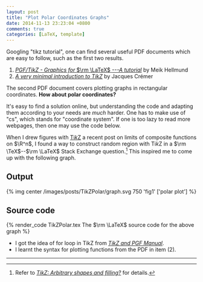 ```yaml
---
layout: post
title: "Plot Polar Coordinates Graphs"
date: 2014-11-13 23:23:04 +0800
comments: true
categories: [LaTeX, template]
---
```


Googling "tikz tutorial", one can find several useful PDF documents
which are easy to follow, such as the first two results.

1. [*PGF/TikZ - Graphics for* $\rm \LaTeX$ *---A tutorial*][tut1] by
Meik Hellmund
2. [*A very minimal introduction to TikZ*][tut2] by Jacques Crémer

The second PDF document covers plotting graphs in rectangular
coordinates.  **How about polar coordinates?**

It's easy to find a solution online, but understanding the code and
adapting them according to your needs are *much* harder.  One has to
make use of "cs", which stands for "coordinate system".  If one is too
lazy to read more webpages, then one may use the code below.

When I drew figures with [Ti*k*Z] a recent post on limits of composite
functions on $\R^n$, I found a way to construct random region with
Ti*k*Z in a $\rm \TeX$--$\rm \LaTeX$ Stack Exchange
question.[^rand_region]  This inspired me to come up with the
following graph.

Output
---

{% img center /images/posts/TikZPolar/graph.svg 750 'fig1' ['polar plot'] %}

Source code
---

{% render_code TikZPolar.tex The $\rm \LaTeX$ source code for the above graph %}

- I got the idea of for loop in TikZ from
    [*TikZ and PGF Manual*][man].
- I learnt the syntax for plotting functions from the PDF in item (2).

---
[^rand_region]:
    Refer to [*TikZ: Arbitrary shapes and filling?*][rand_region] for
    details.

[tut1]: http://www.math.uni-leipzig.de/~hellmund/LaTeX/pgf-tut.pdf
[tut2]: http://cremeronline.com/LaTeX/minimaltikz.pdf
[Ti*k*Z]: http://www.texample.net/tikz/
[rand_region]: http://tex.stackexchange.com/a/60707
[man]: http://stuff.mit.edu/afs/athena/contrib/tex-contrib/beamer/pgf-1.01/doc/generic/pgf/version-for-tex4ht/en/pgfmanualse15.html
